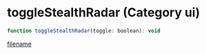 # toggleStealthRadar (Category ui)

```js
function toggleStealthRadar(toggle: boolean): void
```

[filename](toggleStealthRadar_m.md ':include')